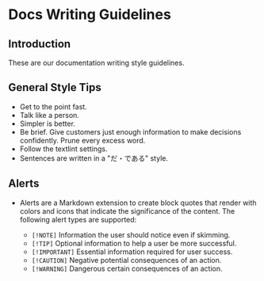 # Docs Writing Guidelines

## Introduction

These are our documentation writing style guidelines.

## General Style Tips

- Get to the point fast.
- Talk like a person.
- Simpler is better.
- Be brief. Give customers just enough information to make decisions confidently. Prune every excess word.
- Follow the textlint settings.
- Sentences are written in a "だ・である" style.

## Alerts

- Alerts are a Markdown extension to create block quotes that render with colors and icons that indicate the significance of the content. The following alert types are supported:

  - `[!NOTE]` Information the user should notice even if skimming.
  - `[!TIP]` Optional information to help a user be more successful.
  - `[!IMPORTANT]` Essential information required for user success.
  - `[!CAUTION]` Negative potential consequences of an action.
  - `[!WARNING]` Dangerous certain consequences of an action.
